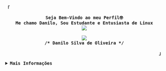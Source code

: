 <p align="left"><strong><samp>「</samp></strong></p>
  <p align="center">
    <samp>
      <b>
        Seja Bem-Vindo ao meu Perfil🤓
      <br>
        Me chamo Danilo, Sou Estudante e Entusiasta de Linux
      </b>
      <br>
        <image src="https://readme-typing-svg.herokuapp.com?font=Iosevka&size=16&color=6791c9&center=true&width=410&repeat=false&height=45&lines=Aluno+de+Análise+e+Desenvolvimento+de+Sistemas">
      </br>
      <br>
        <image src="https://readme-typing-svg.herokuapp.com?font=Iosevka&size=16&color=6791c9&center=true&width=410&repeat=false&height=45&lines=Analista+de+Segurança+da+Informação">
      <br>
      <b>
        /* Danilo Silva de Oliveira */
      </b>
    </samp>
  </p>
<p align="right"><strong><samp>」</samp></strong></p>

<details>
<summary><samp><b>Mais Informações</b></samp></summary>
  
<div align="center">
  <img src="https://github-readme-stats.vercel.app/api?hide_title=true&hide_rank=false&show_icons=true&include_all_commits=true&count_private=true&disable_animations=false&theme=radical&locale=pt-br&hide_border=false&username=DaniloSilvaDeOliveira" height="150" alt="stats graph"  />
  <img src="https://github-readme-stats.vercel.app/api/top-langs?locale=pt-br&hide_title=false&layout=compact&card_width=320&langs_count=10&theme=radical&hide_border=false&username=DaniloSilvaDeOliveira" height="160" alt="languages graph"  />
</div>

###
<h1 align="center">Metas</h1>
<ul>
  <li><strike>Entrar em uma faculdade de Analise e Desenvolvimento de Sistemas</strike></li>
      <li><strike>Terminar Ensino Técnico de Analise e Desenvolvimento de Sistemas</strike></li>
      <li>Terminar A Faculdade</li>
      <li><strike>Arranjar Meu Primeiro Emprego Na Área</strike></li></ul>
      
###
<h1 align="center">Goals</h1>
<ul>
     <li><strike>Join in a College About Systems Analysis and Developments</strike></li>
     <li><strike>Finish Technical Education in Systems Analysis and Developments</strike></li>
     <li>Finish College</li>
     <li><strike>Get My First Job in the Area</strike></li>
   <ul/>


###
<h1 align="center">Tecnologias que eu uso</h1>

###
<h3 align="left">Front-End</h3>

###
<div align="left">
  <img src="https://cdn.jsdelivr.net/gh/devicons/devicon/icons/html5/html5-original.svg" height="40" width="52" alt="html5 logo"  />
  <img src="https://cdn.jsdelivr.net/gh/devicons/devicon/icons/css3/css3-original.svg" height="40" width="52" alt="css3 logo"  />
  <img src="https://cdn.jsdelivr.net/gh/devicons/devicon/icons/bootstrap/bootstrap-original.svg" height="40" width="52" alt="bootstrap logo"  />
  <img src="https://cdn.jsdelivr.net/gh/devicons/devicon/icons/react/react-original.svg" height="40" width="52" alt="react logo"  />
</div>

###
<h3 align="center">Back-End</h3>

###
<div align="center">
  <img src="https://cdn.jsdelivr.net/gh/devicons/devicon/icons/php/php-original.svg" height="40" width="52" alt="php logo"  />
  <img src="https://cdn.jsdelivr.net/gh/devicons/devicon/icons/mysql/mysql-original.svg" height="40" width="52" alt="mysql logo"  />
  <img src="https://cdn.jsdelivr.net/gh/devicons/devicon/icons/firebase/firebase-plain.svg" height="40" width="52" alt="firebase logo"  />
</div>

###
<h3 align="right">Outros...</h3>

###
<div align="right">
  <img src="https://cdn.jsdelivr.net/gh/devicons/devicon/icons/python/python-original.svg" height="40" width="52" alt="python logo"  />
  <img src="https://cdn.jsdelivr.net/gh/devicons/devicon/icons/java/java-original.svg" height="40" width="52" alt="java logo"  />
  <img src="https://cdn.jsdelivr.net/gh/devicons/devicon/icons/c/c-original.svg" height="40" width="52" alt="c logo"  />
</div>

###
<h1 align="center">Redes Sociais</h1>

###
<div align="left">
  <a href="https://www.linkedin.com/in/danilosilvadeoliveira/" target="_blank">
    <img src="https://img.shields.io/static/v1?message=LinkedIn&logo=linkedin&label=&color=0077B5&logoColor=white&labelColor=&style=for-the-badge" height="35" alt="linkedin logo"  />
  </a>
  <a href="https://www.instagram.com/din.amus/" target="_blank">
    <img src="https://img.shields.io/static/v1?message=Instagram&logo=instagram&label=&color=E4405F&logoColor=white&labelColor=&style=for-the-badge" height="35" alt="instagram logo"  />
  </a>
  <a href="mailto:DFDark47@Gmail.com" target="_blank">
    <img src="https://img.shields.io/static/v1?message=Gmail&logo=gmail&label=&color=D14836&logoColor=white&labelColor=&style=for-the-badge" height="35" alt="gmail logo"  />
  </a>

</div>

###
<div align="left">
  <a href="https://open.spotify.com/user/danfiredark">
    <img src="https://spotify-recently-played-readme.vercel.app/api?user=danfiredark&count=7&unique=true" alt="Spotify recently played"  />
  </a>
</div>
</details>
